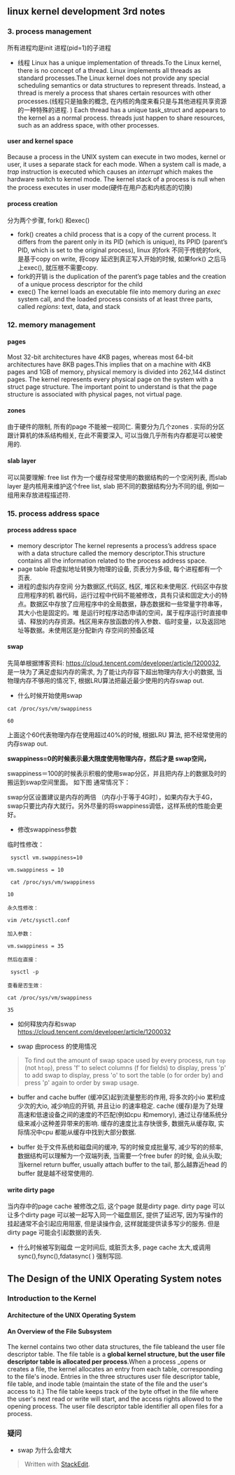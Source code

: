 
## linux kernel development 3rd notes
### 3. process management
所有进程均是init 进程(pid=1)的子进程
* 线程
Linux has a unique implementation of threads.To the Linux kernel, there is no concept of a thread. Linux implements all threads as standard processes.The Linux kernel does not provide any special scheduling semantics or data structures to represent threads. Instead, a thread is merely a process that shares certain resources with other processes.(线程只是抽象的概念, 在内核的角度来看只是与其他进程共享资源的一种特殊的进程. )
Each thread has a unique task_struct and appears to the kernel as a normal process.
threads just happen to share resources, such as an address space, with other processes.
#### user and   kernel space
Because a process in the UNIX system can execute in two modes, kernel or user, it uses a separate stack for each mode. When a system call is made, a _trap_ instruction is executed which causes an _interrupt_ which makes the hardware switch to kernel mode. The kernel stack of a process is null when the process executes in user mode(硬件在用户态和内核态的切换)
#### process creation
分为两个步骤, fork() 和exec()
* fork()
 creates a child process that is a copy of the current process. It differs from the parent only in its PID (which is unique), its PPID (parent’s PID, which is set to the original process),
 linux 的fork 不同于传统的fork, 是基于copy on write, 将copy 延迟到真正写入开始的时候, 如果fork() 之后马上exec(), 就压根不需要copy. 
*  fork的开销
is the duplication of the parent’s page tables and the creation of a unique process descriptor for the child
* exec()
The kernel loads an executable file into memory during an _exec_ system call, and the loaded process consists of at least three parts, called _regions_: text, data, and stack
### 12. memory management
#### pages
Most 32-bit architectures have 4KB pages, whereas most 64-bit architectures have 8KB pages.This implies that on a machine with 4KB pages and 1GB of memory, physical memory is divided into 262,144 distinct pages.
The kernel represents every physical page on the system with a  struct page structure.
The important point to understand is that the page structure is associated with physical pages, not virtual page.

#### zones
由于硬件的限制, 所有的page 不能被一视同仁. 需要分为几个zones . 实际的分区跟计算机的体系结构相关, 在此不需要深入, 可以当做几乎所有内存都是可以被使用的.

#### slab layer
可以简要理解: free list 作为一个缓存经常使用的数据结构的一个空闲列表, 而slab layer 是内核用来维护这个free list, slab 把不同的数据结构分为不同的组, 例如一组用来存放进程描述符.

### 15. process address space
#### process address space
* memory descriptor
The kernel represents a process’s address space with a data structure called the memory descriptor.This structure contains all the information related to the process address space.
* page table
将虚拟地址转换为物理的设备, 页表分为多级, 每个进程都有一个页表.
* 进程的虚拟内存空间
分为数据区,代码区, 栈区, 堆区和未使用区.
代码区中存放应用程序的机 器代码，运行过程中代码不能被修改，具有只读和固定大小的特点。数据区中存放了应用程序中的全局数据，静态数据和一些常量字符串等，其大小也是固定的。堆 是运行时程序动态申请的空间，属于程序运行时直接申请、释放的内存资源。栈区用来存放函数的传入参数、临时变量，以及返回地址等数据。未使用区是分配新内 存空间的预备区域


####  swap

先简单根据博客资料: https://cloud.tencent.com/developer/article/1200032, 是一块为了满足虚拟内存的需求, 为了能让内存容下超出物理内存大小的数据,  当物理内存不够用的情况下, 根据LRU算法把最近最少使用的内存swap out.

* 什么时候开始使用swap

```
cat /proc/sys/vm/swappiness

60
```
上面这个60代表物理内存在使用超过40%的时候, 根据LRU 算法, 把不经常使用的内存swap out.

**swappiness=0的时候表示最大限度使用物理内存，然后才是 swap空间，**

swappiness＝100的时候表示积极的使用swap分区，并且把内存上的数据及时的搬运到swap空间里面。
如下图
通常情况下：

swap分区设置建议是内存的两倍 （内存小于等于4G时），如果内存大于4G，swap只要比内存大就行。另外尽量的将swappiness调低，这样系统的性能会更好。

* 修改swappiness参数

临时性修改：
```
 sysctl vm.swappiness=10

vm.swappiness = 10

 cat /proc/sys/vm/swappiness

10

永久性修改：

vim /etc/sysctl.conf

加入参数：

vm.swappiness = 35

然后在直接：

 sysctl -p

查看是否生效：

cat /proc/sys/vm/swappiness

35
```
* 如何释放内存和swap 
https://cloud.tencent.com/developer/article/1200032

* swap 由process 的使用情况
> To find out the amount of swap space used by every process, run `top` (not `htop`), press 'f' to select columns (f for fields) to display, press 'p' to add swap to display, press 'o' to sort the table (o for order by) and press 'p' again to order by swap usage.

* buffer and cache
buffer (缓冲区)起到流量整形的作用, 将多次的小io 累积成少次的大io, 减少响应的开销, 并且让io 的速率稳定. 
cache (缓存)是为了处理高速和低速设备之间的速度的不匹配(例如cpu 和memory), 通过让存储系统分级来减小这种差异带来的影响.  缓存的速度比主存快很多, 数据先从缓存取, 实际情况中cpu 都能从缓存中找到大部分数据.

* buffer
处于文件系统和磁盘间的缓冲, 写的时候变成批量写, 减少写的的频率, 数据结构可以理解为一个双端列表, 当需要一个free bufer 的时候, 会从头取; 当kernel return buffer, usually attach buffer to the tail, 那么越靠近head 的buffer 就是越不经常使用的. 

#### write dirty page
当内存中的page cache 被修改之后, 这个page 就是dirty page. 
dirty page 可以让多个dirty page 可以被一起写入同一个磁盘扇区, 提供了延迟写, 因为写操作的挂起通常不会引起应用阻塞, 但是读操作会, 这样就能提供读多写少的服务.  但是dirty page 可能会引起数据的丢失. 

* 什么时候被写到磁盘
一定时间后, 或脏页太多, page cache 太大,或调用sync(),fsync(),fdatasync( ) 强制写回.

## The Design of the UNIX Operating System notes
### Introduction to the Kernel

#### Architecture of the UNIX Operating System
####  An Overview of the File Subsystem
The kernel contains two other data structures, the file tableand the user file descriptor table. The file table is a **global kernel structure, but the user file descriptor table is allocated per process**.When a process _opens or creates a file, the kernel allocates an entry from each table, corresponding to the file's inode. Entries in the three structures  user file descriptor table, file table, and inode table (maintain the state of the file and the user's access to it.) The file table keeps track of the byte offset in the file where the user's next read or write will start, and the access rights allowed to the opening process. The user file descriptor table identifier all open files for a process.

### 疑问
* swap 为什么会增大

> Written with [StackEdit](https://stackedit.io/).
<!--stackedit_data:
eyJoaXN0b3J5IjpbLTE1NjYzODgwOTAsMTY3MDQ5MTIxNSwtOT
M0MzUwMjQsMTU5MTI1ODU0OSwtMTMzNjc1MzQ0NCwtMTE3NzU5
MTQyOSwtMzgwNDkxMzYxLDE2MzU1NjkxMzIsLTEyMjc1OTU0NT
csLTIyMTcxNTk5LDg2NDY0MzQzNiwxNTMzNDAzMzg3LC0yMDk0
MDgzNTQ5LDE1MTY4MTcwOTcsLTk5OTIzMTIwMCwxMzI4NjgyNT
U5LC04NDY1MjczNjEsMTQzNTYxMjc5NCwxNjMxOTg0NDY0LC0x
MzQ3MzQ5MzQyXX0=
-->